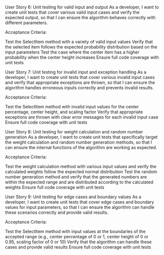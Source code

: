 User Story 6: Unit testing for valid input and output
As a developer, I want to create unit tests that cover various valid input cases and verify the expected output, so that I can ensure the algorithm behaves correctly with different parameters.

Acceptance Criteria:

Test the SelectItem method with a variety of valid input values
Verify that the selected item follows the expected probability distribution based on the input parameters
Test the case where the center item has a higher probability when the center height increases
Ensure full code coverage with unit tests

User Story 7: Unit testing for invalid input and exception handling
As a developer, I want to create unit tests that cover various invalid input cases and verify that appropriate exceptions are thrown, so that I can ensure the algorithm handles erroneous inputs correctly and prevents invalid results.

Acceptance Criteria:

Test the SelectItem method with invalid input values for the center percentage, center height, and scaling factor
Verify that appropriate exceptions are thrown with clear error messages for each invalid input case
Ensure full code coverage with unit tests

User Story 8: Unit testing for weight calculation and random number generation
As a developer, I want to create unit tests that specifically target the weight calculation and random number generation methods, so that I can ensure the internal functions of the algorithm are working as expected.

Acceptance Criteria:

Test the weight calculation method with various input values and verify the calculated weights follow the expected normal distribution
Test the random number generation method and verify that the generated numbers are within the expected range and are distributed according to the calculated weights
Ensure full code coverage with unit tests

User Story 9: Unit testing for edge cases and boundary values
As a developer, I want to create unit tests that cover edge cases and boundary values for input parameters, so that I can ensure the algorithm can handle these scenarios correctly and provide valid results.

Acceptance Criteria:

Test the SelectItem method with input values at the boundaries of the accepted range (e.g., center percentage of 0 or 1, center height of 0 or 0.95, scaling factor of 0 or 10)
Verify that the algorithm can handle these cases and provide valid results
Ensure full code coverage with unit tests